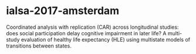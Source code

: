 # ialsa-2017-amsterdam

Coordinated analysis with replication (CAR) across longitudinal studies: does social participation delay cognitive impairment in later life? A multi-study evaluation of healthy life expectancy (HLE) using multistate models of transitions between states. 

